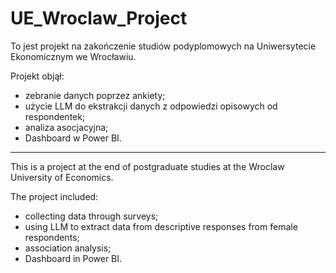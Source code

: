 # UE_Wroclaw_Project

To jest projekt na zakończenie studiów podyplomowych na Uniwersytecie Ekonomicznym we Wrocławiu.

Projekt objął:
- zebranie danych poprzez ankiety;
- użycie LLM do ekstrakcji danych z odpowiedzi opisowych od respondentek;
- analiza asocjacyjna;
- Dashboard w Power BI.
______________________________________________________________________________________________________________________________
This is a project at the end of postgraduate studies at the Wroclaw University of Economics.

The project included:
- collecting data through surveys;
- using LLM to extract data from descriptive responses from female respondents;
- association analysis;
- Dashboard in Power BI.
